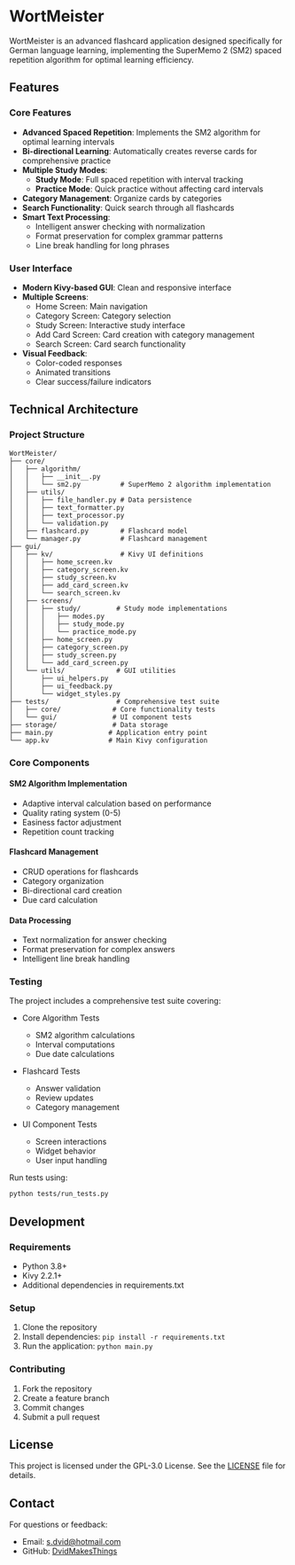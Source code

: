 # WortMeister

WortMeister is an advanced flashcard application designed specifically for German language learning, implementing the SuperMemo 2 (SM2) spaced repetition algorithm for optimal learning efficiency.

## Features

### Core Features
- **Advanced Spaced Repetition**: Implements the SM2 algorithm for optimal learning intervals
- **Bi-directional Learning**: Automatically creates reverse cards for comprehensive practice
- **Multiple Study Modes**:
  - **Study Mode**: Full spaced repetition with interval tracking
  - **Practice Mode**: Quick practice without affecting card intervals
- **Category Management**: Organize cards by categories
- **Search Functionality**: Quick search through all flashcards
- **Smart Text Processing**: 
  - Intelligent answer checking with normalization
  - Format preservation for complex grammar patterns
  - Line break handling for long phrases

### User Interface
- **Modern Kivy-based GUI**: Clean and responsive interface
- **Multiple Screens**:
  - Home Screen: Main navigation
  - Category Screen: Category selection
  - Study Screen: Interactive study interface
  - Add Card Screen: Card creation with category management
  - Search Screen: Card search functionality
- **Visual Feedback**: 
  - Color-coded responses
  - Animated transitions
  - Clear success/failure indicators

## Technical Architecture

### Project Structure
```
WortMeister/
├── core/
│   ├── algorithm/
│   │   ├── __init__.py
│   │   └── sm2.py          # SuperMemo 2 algorithm implementation
│   ├── utils/
│   │   ├── file_handler.py # Data persistence
│   │   ├── text_formatter.py
│   │   ├── text_processor.py
│   │   └── validation.py
│   ├── flashcard.py        # Flashcard model
│   └── manager.py          # Flashcard management
├── gui/
│   ├── kv/                 # Kivy UI definitions
│   │   ├── home_screen.kv
│   │   ├── category_screen.kv
│   │   ├── study_screen.kv
│   │   ├── add_card_screen.kv
│   │   └── search_screen.kv
│   ├── screens/
│   │   ├── study/         # Study mode implementations
│   │   │   ├── modes.py
│   │   │   ├── study_mode.py
│   │   │   └── practice_mode.py
│   │   ├── home_screen.py
│   │   ├── category_screen.py
│   │   ├── study_screen.py
│   │   └── add_card_screen.py
│   └── utils/             # GUI utilities
│       ├── ui_helpers.py
│       ├── ui_feedback.py
│       └── widget_styles.py
├── tests/                 # Comprehensive test suite
│   ├── core/             # Core functionality tests
│   └── gui/              # UI component tests
├── storage/              # Data storage
├── main.py              # Application entry point
└── app.kv               # Main Kivy configuration
```

### Core Components

#### SM2 Algorithm Implementation
- Adaptive interval calculation based on performance
- Quality rating system (0-5)
- Easiness factor adjustment
- Repetition count tracking

#### Flashcard Management
- CRUD operations for flashcards
- Category organization
- Bi-directional card creation
- Due card calculation

#### Data Processing
- Text normalization for answer checking
- Format preservation for complex answers
- Intelligent line break handling

### Testing

The project includes a comprehensive test suite covering:

- Core Algorithm Tests
  - SM2 algorithm calculations
  - Interval computations
  - Due date calculations
  
- Flashcard Tests
  - Answer validation
  - Review updates
  - Category management
  
- UI Component Tests
  - Screen interactions
  - Widget behavior
  - User input handling

Run tests using:
```bash
python tests/run_tests.py
```

## Development

### Requirements
- Python 3.8+
- Kivy 2.2.1+
- Additional dependencies in requirements.txt

### Setup
1. Clone the repository
2. Install dependencies: `pip install -r requirements.txt`
3. Run the application: `python main.py`

### Contributing
1. Fork the repository
2. Create a feature branch
3. Commit changes
4. Submit a pull request

## License
This project is licensed under the GPL-3.0 License. See the [LICENSE](LICENSE) file for details.

## Contact
For questions or feedback:
- Email: [s.dvid@hotmail.com](mailto:s.dvid@hotmail.com)
- GitHub: [DvidMakesThings](https://github.com/DvidMakesThings)